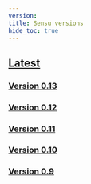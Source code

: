 ```yaml
---
version:
title: Sensu versions
hide_toc: true
---
```


## [Latest](/docs/latest/)

### [Version 0.13](/docs/0.13/)

### [Version 0.12](/docs/0.12/)

### [Version 0.11](/docs/0.11/)

### [Version 0.10](/docs/0.10/)

### [Version 0.9](/docs/0.9/)
